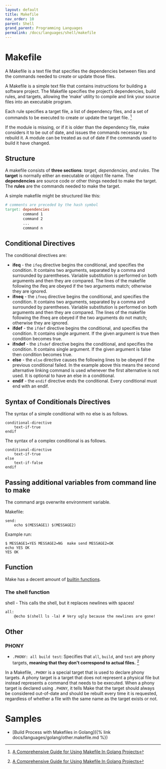 ```yaml
---
layout: default
title: Makefile
nav_order: 10
parent: Shell
grand_parent: Programming Languages
permalink: /docs/languages/shell/makefile
---
```


# Makefile

A Makefile is a text file that specifies the dependencies between files and the
commands needed to create or update those files.

A Makefile is a simple text file that contains instructions for building a
software project. The Makefile specifies the project’s dependencies, build
rules, and targets, allowing the ‘make’ utility to compile and link your source
files into an executable program.

Each rule specifies a target file, a list of dependency files, and a set of
commands to be executed to create or update the target file. [^1]

If the module is missing, or if it is older than the dependency file, make
considers it to be out of date, and issues the commands necessary to rebuild
it. A module can be treated as out of date if the commands used to build it
have changed.

## Structure

A makefile consists of __three sections__: _target, dependencies, and rules_. The __target__ is normally either an executable or object file name. The __dependencies__ are source code or other things needed to make the target. The __rules__ are the commands needed to make the target.

A simple makefile might be structured like this:

```Makefile
# comments are preceded by the hash symbol
target: dependencies
        command 1
        command 2
        ...
        command n
```

## Conditional Directives

The conditional directives are:

- __ifeq__ - the `ifeq` directive begins the conditional, and specifies the condition. It contains two arguments, separated by a comma and surrounded by parentheses. Variable substitution is performed on both arguments and then they are compared. The lines of the makefile following the ifeq are obeyed if the two arguments match; otherwise they are ignored.
- __ifneq__ - the `ifneq` directive begins the conditional, and specifies the condition. It contains two arguments, separated by a comma and surrounded by parentheses. Variable substitution is performed on both arguments and then they are compared. The lines of the makefile following the ifneq are obeyed if the two arguments do not match; otherwise they are ignored.
- __ifdef__ - the `ifdef` directive begins the conditional, and specifies the condition. It contains single argument. If the given argument is true then condition becomes true.
- __ifndef__ - the `ifndef` directive begins the conditional, and specifies the condition. It contains single argument. If the given argument is false then condition becomes true.
- __else__ - the `else` directive causes the following lines to be obeyed if the previous conditional failed. In the example above this means the second alternative linking command is used whenever the first alternative is not used. It is optional to have an else in a conditional.
- __endif__ - the `endif` directive ends the conditional. Every conditional must end with an endif.

## Syntax of Conditionals Directives

The syntax of a simple conditional with no else is as follows.

```
conditional-directive
    text-if-true
endif
```

The syntax of a complex conditional is as follows.

```
conditional-directive
    text-if-true
else
    text-if-false
endif
```

## Passing additional variables from command line to make

The command args overwrite environment variable.

Makefile:
```
send:
    echo $(MESSAGE1) $(MESSAGE2)
```

Example run:

```
$ MESSAGE1=YES MESSAGE2=NG  make send MESSAGE2=OK
echo YES OK
YES OK
```

## Function

Make has a decent amount of [builtin functions](https://www.gnu.org/software/make/manual/html_node/Functions.html).

### The shell function

shell - This calls the shell, but it replaces newlines with spaces!

```
all:
	@echo $(shell ls -la) # Very ugly because the newlines are gone!
```

## Other

### PHONY

- `.PHONY: all build test`: Specifies that `all`, `build`, and `test` are phony
  targets, **meaning that they don't correspond to actual files.** [^1]

In a Makefile, `.PHONY` is a special target that is used to declare phony
targets. A phony target is a target that does not represent a physical file but
instead represents a command that needs to be executed.  When a phony target is
declared using `.PHONY`, it tells Make that the target should always be
considered out-of-date and should be rebuilt every time it is requested,
regardless of whether a file with the same name as the target exists or not.

# Samples

- [Build Process with Makefiles in Golang]({% link docs/languages/golang/other.makefile.md %})


[^1]: [A Comprehensive Guide for Using Makefile In Golang Projects](https://levelup.gitconnected.com/a-comprehensive-guide-for-using-makefile-in-golang-projects-c89edebcbe6e)
